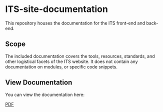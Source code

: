 # ITS-site-documentation

This repository houses the documentation for the ITS front-end and back-end.

## Scope

The included documentation covers the tools, resources, standards, and other logistical facets of the ITS website. It does not contain any documentation on modules, or specific code snippets. 

## View Documentation

You can view the documentation here: 

<a href="//github.com/Humber-ITS/ITS-site-documentation/blob/main/ITS-Website-Documentation.pdf">PDF</a>
